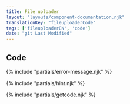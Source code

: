 ```yaml
---
title: File uploader
layout: "layouts/component-documentation.njk"
translationKey: "fileuploaderCode"
tags: ['fileuploaderEN', 'code']
date: "git Last Modified"
---
```


## Code

{% include "partials/error-message.njk" %}

{% include "partials/hint.njk" %}

{% include "partials/getcode.njk" %}
